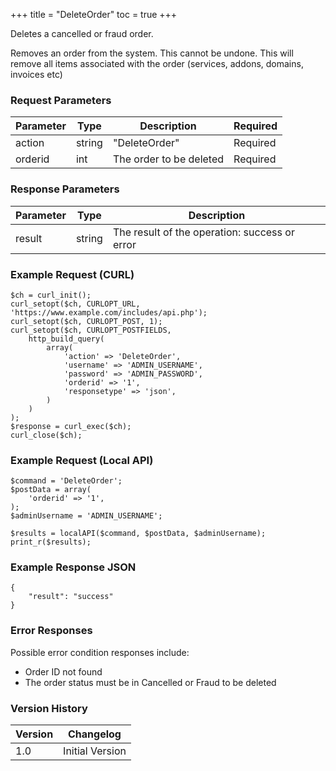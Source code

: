 +++
title = "DeleteOrder"
toc = true
+++

Deletes a cancelled or fraud order.

Removes an order from the system. This cannot be undone. This will remove all items associated with the order (services, addons, domains, invoices etc)

### Request Parameters

| Parameter | Type | Description | Required |
| --------- | ---- | ----------- | -------- |
| action | string | "DeleteOrder" | Required |
| orderid | int | The order to be deleted | Required |

### Response Parameters

| Parameter | Type | Description |
| --------- | ---- | ----------- |
| result | string | The result of the operation: success or error |


### Example Request (CURL)

```
$ch = curl_init();
curl_setopt($ch, CURLOPT_URL, 'https://www.example.com/includes/api.php');
curl_setopt($ch, CURLOPT_POST, 1);
curl_setopt($ch, CURLOPT_POSTFIELDS,
    http_build_query(
        array(
            'action' => 'DeleteOrder',
            'username' => 'ADMIN_USERNAME',
            'password' => 'ADMIN_PASSWORD',
            'orderid' => '1',
            'responsetype' => 'json',
        )
    )
);
$response = curl_exec($ch);
curl_close($ch);
```


### Example Request (Local API)

```
$command = 'DeleteOrder';
$postData = array(
    'orderid' => '1',
);
$adminUsername = 'ADMIN_USERNAME';

$results = localAPI($command, $postData, $adminUsername);
print_r($results);
```


### Example Response JSON

```
{
    "result": "success"
}
```


### Error Responses

Possible error condition responses include:

* Order ID not found
* The order status must be in Cancelled or Fraud to be deleted


### Version History

| Version | Changelog |
| ------- | --------- |
| 1.0 | Initial Version |
